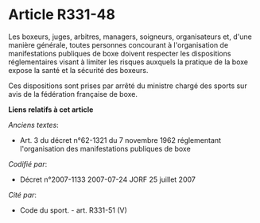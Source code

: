 # Article R331-48

Les boxeurs, juges, arbitres, managers, soigneurs, organisateurs et, d'une manière générale, toutes personnes concourant à
l'organisation de manifestations publiques de boxe doivent respecter les dispositions réglementaires visant à limiter les
risques auxquels la pratique de la boxe expose la santé et la sécurité des boxeurs.

Ces dispositions sont prises par arrêté du ministre chargé des sports sur avis de la fédération française de boxe.

**Liens relatifs à cet article**

_Anciens textes_:

  - Art. 3 du décret n°62-1321 du 7 novembre 1962 réglementant l'organisation des manifestations publiques de boxe

_Codifié par_:

  - Décret n°2007-1133 2007-07-24 JORF 25 juillet 2007

_Cité par_:

  - Code du sport. - art. R331-51 (V)
